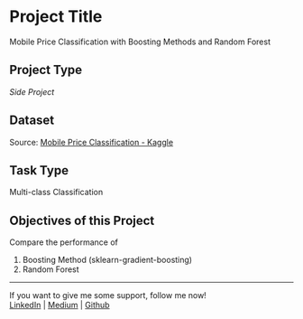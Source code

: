 # Project Title
Mobile Price Classification with Boosting Methods and Random Forest

## Project Type
*Side Project*
 
## Dataset
Source: [Mobile Price Classification - Kaggle](https://www.kaggle.com/datasets/iabhishekofficial/mobile-price-classification)

## Task Type
Multi-class Classification

## Objectives of this Project
Compare the performance of 
1. Boosting Method (sklearn-gradient-boosting)
2. Random Forest

---

 If you want to give me some support, follow me now!  
 [LinkedIn](https://www.linkedin.com/in/anthonykwok073/) | 
 [Medium](https://medium.com/@kwokanthony) | 
 [Github](https://github.com/anthonynamnam)   
